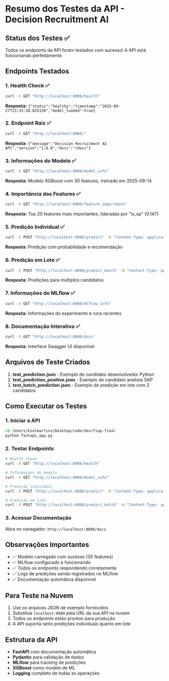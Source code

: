 # Resumo dos Testes da API - Decision Recruitment AI

## Status dos Testes ✅

Todos os endpoints da API foram testados com sucesso! A API está funcionando perfeitamente.

## Endpoints Testados

### 1. Health Check ✅
```bash
curl -X GET "http://localhost:8000/health"
```
**Resposta:** `{"status":"healthy","timestamp":"2025-09-27T23:33:18.625130","model_loaded":true}`

### 2. Endpoint Raiz ✅
```bash
curl -X GET "http://localhost:8000/"
```
**Resposta:** `{"message":"Decision Recruitment AI API","version":"1.0.0","docs":"/docs"}`

### 3. Informações do Modelo ✅
```bash
curl -X GET "http://localhost:8000/model_info"
```
**Resposta:** Modelo XGBoost com 30 features, treinado em 2025-09-14

### 4. Importância das Features ✅
```bash
curl -X GET "http://localhost:8000/feature_importance"
```
**Resposta:** Top 20 features mais importantes, lideradas por "is_sp" (0.147)

### 5. Predição Individual ✅
```bash
curl -X POST "http://localhost:8000/predict" -H "Content-Type: application/json" -d @test_prediction.json
```
**Resposta:** Predição com probabilidade e recomendação

### 6. Predição em Lote ✅
```bash
curl -X POST "http://localhost:8000/predict_batch" -H "Content-Type: application/json" -d @test_batch_prediction.json
```
**Resposta:** Predições para múltiplos candidatos

### 7. Informações do MLflow ✅
```bash
curl -X GET "http://localhost:8000/mlflow_info"
```
**Resposta:** Informações do experimento e runs recentes

### 8. Documentação Interativa ✅
```bash
curl -X GET "http://localhost:8000/docs"
```
**Resposta:** Interface Swagger UI disponível

## Arquivos de Teste Criados

1. **test_prediction.json** - Exemplo de candidato desenvolvedor Python
2. **test_prediction_positive.json** - Exemplo de candidato analista SAP
3. **test_batch_prediction.json** - Exemplo de predição em lote com 2 candidatos

## Como Executar os Testes

### 1. Iniciar a API
```bash
cd /Users/kielmartins/Desktop/code/dev/fiap-final
python fastapi_app.py
```

### 2. Testar Endpoints
```bash
# Health check
curl -X GET "http://localhost:8000/health"

# Informações do modelo
curl -X GET "http://localhost:8000/model_info"

# Predição individual
curl -X POST "http://localhost:8000/predict" -H "Content-Type: application/json" -d @test_prediction.json

# Predição em lote
curl -X POST "http://localhost:8000/predict_batch" -H "Content-Type: application/json" -d @test_batch_prediction.json
```

### 3. Acessar Documentação
Abra no navegador: `http://localhost:8000/docs`

## Observações Importantes

- ✅ Modelo carregado com sucesso (30 features)
- ✅ MLflow configurado e funcionando
- ✅ Todos os endpoints respondendo corretamente
- ✅ Logs de predições sendo registrados no MLflow
- ✅ Documentação automática disponível

## Para Teste na Nuvem

1. Use os arquivos JSON de exemplo fornecidos
2. Substitua `localhost:8000` pela URL da sua API na nuvem
3. Todos os endpoints estão prontos para produção
4. A API suporta tanto predições individuais quanto em lote

## Estrutura da API

- **FastAPI** com documentação automática
- **Pydantic** para validação de dados
- **MLflow** para tracking de predições
- **XGBoost** como modelo de ML
- **Logging** completo de todas as operações

